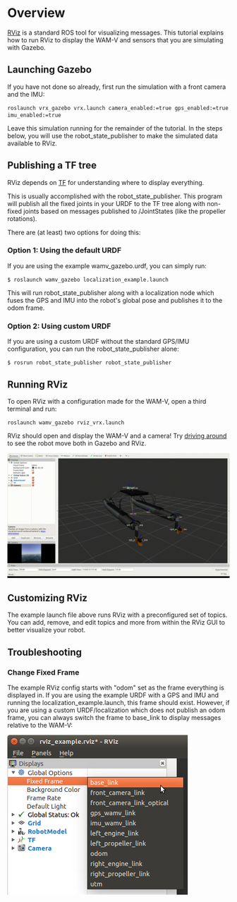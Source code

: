 # Overview
[RViz](http://wiki.ros.org/rviz) is a standard ROS tool for visualizing messages. This tutorial explains how to run RViz to display the WAM-V and sensors that you are simulating with Gazebo.

## Launching Gazebo
If you have not done so already, first run the simulation with a front camera and the IMU:

```
roslaunch vrx_gazebo vrx.launch camera_enabled:=true gps_enabled:=true imu_enabled:=true
```
Leave this simulation running for the remainder of the tutorial. In the steps below, you will use the robot_state_publisher to make the simulated data available to RViz.

## Publishing a TF tree
RViz depends on [TF](http://wiki.ros.org/tf) for understanding where to display everything.

This is usually accomplished with the robot_state_publisher. This program will publish all the fixed joints in your URDF to the TF tree along with non-fixed joints based on messages published to /JointStates (like the propeller rotations).

There are (at least) two options for doing this:

### Option 1: Using the default URDF

If you are using the example wamv_gazebo.urdf, you can simply run:
```
$ roslaunch wamv_gazebo localization_example.launch
```
This will run robot_state_publisher along with a localization node which fuses the GPS and IMU into the robot's global pose and publishes it to the odom frame.

### Option 2: Using custom URDF

If you are using a custom URDF without the standard GPS/IMU configuration, you can run the robot_state_publisher alone:
```
$ rosrun robot_state_publisher robot_state_publisher
```

## Running RViz
To open RViz with a configuration made for the WAM-V, open a third terminal and run:
```
roslaunch wamv_gazebo rviz_vrx.launch
```

RViz should open and display the WAM-V and a camera! Try [driving around](https://github.com/osrf/vrx/wiki/tutorials-Driving) to see the robot move both in Gazebo and RViz.

![2018-06-28_11-56-12.gif](images/4238727469-2018-06-28_11-56-12.gif)

## Customizing RViz
The example launch file above runs RViz with a preconfigured set of topics. You can add, remove, and edit topics and more from within the RViz GUI to better visualize your robot.

## Troubleshooting

### Change Fixed Frame
The example RViz config starts with "odom" set as the frame everything is displayed in. If you are using the example URDF with a GPS and IMU and running the localization_example.launch, this frame should exist. However, if you are using a custom URDF/localization which does not publish an odom frame, you can always switch the frame to base_link to display messages relative to the WAM-V:

![rvizswitchframe.png](images/636844775-rvizswitchframe.png)